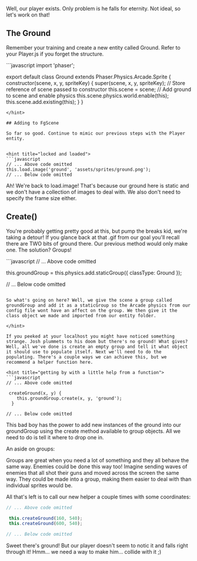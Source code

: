 Well, our player exists. Only problem is he falls for eternity. Not ideal, so let's work on that!

## The Ground

Remember your training and create a new entity called Ground. Refer to your Player.js if you forget the structure.

<hint title="solution">
```javascript
import 'phaser';

export default class Ground extends Phaser.Physics.Arcade.Sprite {
  constructor(scene, x, y, spriteKey) {
    super(scene, x, y, spriteKey);
    // Store reference of scene passed to constructor
    this.scene = scene;
    // Add ground to scene and enable physics
    this.scene.physics.world.enable(this);
    this.scene.add.existing(this);
  }
}
```
</hint>

## Adding to FgScene

So far so good. Continue to mimic our previous steps with the Player entity.


<hint title="locked and loaded">
```javascript
// ... Above code omitted
this.load.image('ground', 'assets/sprites/ground.png');
// ... Below code omitted
```

Ah! We're back to load.image! That's because our ground here is static and we don't have a collection of images to deal with. We also don't need to specify the frame size either.
</hint>

## Create()

You're probably getting pretty good at this, but pump the breaks kid, we're taking a detour!
If you glance back at that .gif from our goal you'll recall there are TWO bits of ground there. Our previous method would only make one. The solution? Groups!



<hint title="make a group">
```javascript
// ... Above code omitted

this.groundGroup = this.physics.add.staticGroup({ classType: Ground });

// ... Below code omitted
```

So what's going on here? Well, we give the scene a group called groundGroup and add it as a staticGroup so the Arcade physics from our config file wont have an affect on the group. We then give it the class object we made and imported from our entity folder.

</hint>

If you peeked at your localhost you might have noticed something strange. Josh plummets to his doom but there's no ground! What gives? Well, all we've done is create an empty group and tell it what object it should use to populate itself. Next we'll need to do the populating. There's a couple ways we can achieve this, but we recommend a helper function here.

<hint title="getting by with a little help from a function">
```javascript
// ... Above code omitted

 createGround(x, y) {
    this.groundGroup.create(x, y, 'ground');
  }

// ... Below code omitted
```

This bad boy has the power to add new instances of the ground into our groundGroup using the create method available to group objects. All we need to do is tell it where to drop one in.

An aside on groups:

Groups are great when you need a lot of something and they all behave the same way. Enemies could be done this way too! Imagine sending waves of enemies that all shot their guns and moved across the screen the same way. They could be made into a group, making them easier to deal with than individual sprites would be.

All that's left is to call our new helper a couple times with some coordinates:

```javascript
// ... Above code omitted

 this.createGround(160, 540);
 this.createGround(600, 540);

// ... Below code omitted
```

Sweet there's ground! But our player doesn't seem to notic it and falls right through it! Hmm... we need a way to make him... collide with it ;)

</hint>
